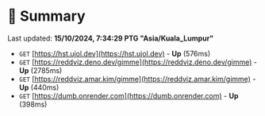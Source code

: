 # 📖 Summary
Last updated: **15/10/2024, 7:34:29 PTG "Asia/Kuala_Lumpur"**

- `GET` [https://hst.ujol.dev](https://hst.ujol.dev) - **Up** (576ms)
- `GET` [https://reddviz.deno.dev/gimme](https://reddviz.deno.dev/gimme) - **Up** (2785ms)
- `GET` [https://reddviz.amar.kim/gimme](https://reddviz.amar.kim/gimme) - **Up** (440ms)
- `GET` [https://dumb.onrender.com](https://dumb.onrender.com) - **Up** (398ms)

